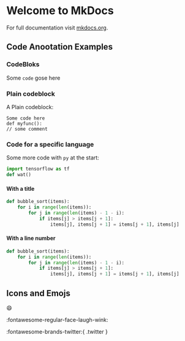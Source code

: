 # Welcome to MkDocs

For full documentation visit [mkdocs.org](https://www.mkdocs.org).

## Code Anootation Examples

### CodeBloks

Some `code` gose here

### Plain codeblock

A Plain codeblock:

```
Some code here
def myfunc():
// some comment
```

### Code for a specific language

Some more code with `py` at the start:

```py
import tensorflow as tf
def wat()
```

#### With a title

```py title="bubble_sort.py"
def bubble_sort(items):
    for i in range(len(items)):
        for j in range(len(items) - 1 - i):
            if items[j] > items[j + 1]:
                items[j], items[j + 1] = items[j + 1], items[j]
```

#### With a line number

```py linenums="1"
def bubble_sort(items):
    for i in range(len(items)):
        for j in range(len(items) - 1 - i):
            if items[j] > items[j + 1]:
                items[j], items[j + 1] = items[j + 1], items[j]
```

## Icons and Emojs

:smile:

:fontawesome-regular-face-laugh-wink:

:fontawesome-brands-twitter:{ .twitter }
